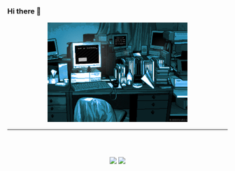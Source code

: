 ### Hi there 👋

<div align="center">
  <p><img src="./assets/workspace.gif" alt="Área de trabalho com PCs" ></p>
  <hr>
  <br>
  <br>
  <p>
    <img height="180em" 
      src="https://github-readme-stats.vercel.app/api?username=CarlosBotelhoCHB&count_private=true&theme=dracula&count_private=true&show_icons=true">
    <img height="180em" 
      src="https://github-readme-stats.vercel.app/api/top-langs/?username=CarlosBotelhoCHB&layout=compact&langs_count=7&theme=dracula"/>
  </p>
</div>

<!--
**CarlosBotelhoCHB/CarlosBotelhoCHB** is a ✨ _special_ ✨ repository because its `README.md` (this file) appears on your GitHub profile.

Here are some ideas to get you started:

- 🔭 I’m currently working on ...
- 🌱 I’m currently learning ...
- 👯 I’m looking to collaborate on ...
- 🤔 I’m looking for help with ...
- 💬 Ask me about ...
- 📫 How to reach me: ...
- 😄 Pronouns: ...
- ⚡ Fun fact: ...
-->
